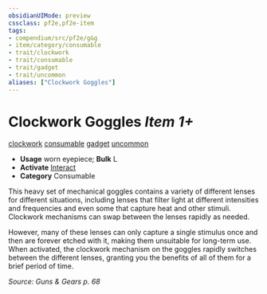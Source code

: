 ```yaml
---
obsidianUIMode: preview
cssclass: pf2e,pf2e-item
tags:
- compendium/src/pf2e/g&g
- item/category/consumable
- trait/clockwork
- trait/consumable
- trait/gadget
- trait/uncommon
aliases: ["Clockwork Goggles"]
---
```

# Clockwork Goggles *Item 1+*  
[clockwork](../../../Rules/traits/clockwork-g-g.md)  [consumable](../../../Rules/traits/consumable.md)  [gadget](../../../Rules/traits/gadget-g-g.md)  [uncommon](../../../Rules/traits/uncommon.md)  

- **Usage** worn eyepiece; **Bulk** L
- **Activate** [Interact](../../../Rules/actions/interact.md)
- **Category** Consumable

This heavy set of mechanical goggles contains a variety of different lenses for different situations, including lenses that filter light at different intensities and frequencies and even some that capture heat and other stimuli. Clockwork mechanisms can swap between the lenses rapidly as needed.

However, many of these lenses can only capture a single stimulus once and then are forever etched with it, making them unsuitable for long-term use. When activated, the clockwork mechanism on the goggles rapidly switches between the different lenses, granting you the benefits of all of them for a brief period of time.

*Source: Guns & Gears p. 68*